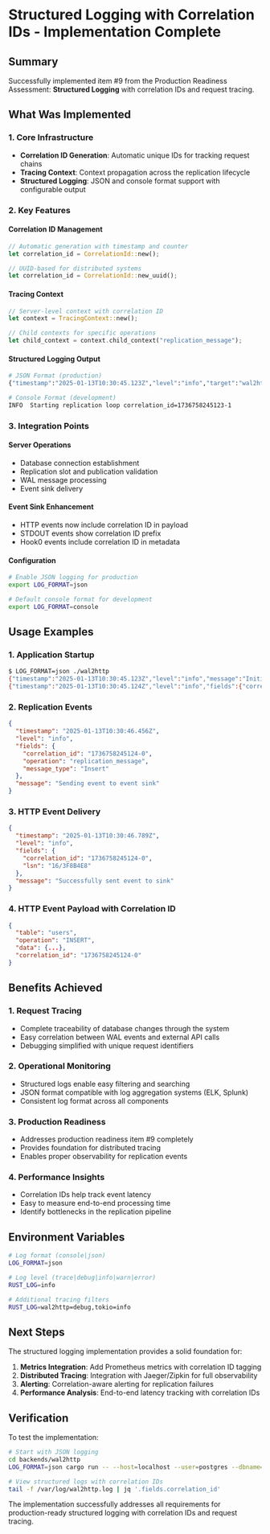 # Structured Logging with Correlation IDs - Implementation Complete

## Summary

Successfully implemented item #9 from the Production Readiness Assessment: **Structured Logging** with correlation IDs and request tracing.

## What Was Implemented

### 1. **Core Infrastructure**
- **Correlation ID Generation**: Automatic unique IDs for tracking request chains
- **Tracing Context**: Context propagation across the replication lifecycle
- **Structured Logging**: JSON and console format support with configurable output

### 2. **Key Features**

#### Correlation ID Management
```rust
// Automatic generation with timestamp and counter
let correlation_id = CorrelationId::new();

// UUID-based for distributed systems
let correlation_id = CorrelationId::new_uuid();
```

#### Tracing Context
```rust
// Server-level context with correlation ID
let context = TracingContext::new();

// Child contexts for specific operations
let child_context = context.child_context("replication_message");
```

#### Structured Logging Output
```bash
# JSON Format (production)
{"timestamp":"2025-01-13T10:30:45.123Z","level":"info","target":"wal2http","span":{"replication_context":{"correlation_id":"1736758245123-1"}},"message":"Starting replication loop"}

# Console Format (development)
INFO  Starting replication loop correlation_id=1736758245123-1
```

### 3. **Integration Points**

#### Server Operations
- Database connection establishment
- Replication slot and publication validation
- WAL message processing
- Event sink delivery

#### Event Sink Enhancement
- HTTP events now include correlation ID in payload
- STDOUT events show correlation ID prefix
- Hook0 events include correlation ID in metadata

#### Configuration
```bash
# Enable JSON logging for production
export LOG_FORMAT=json

# Default console format for development
export LOG_FORMAT=console
```

## Usage Examples

### 1. Application Startup
```bash
$ LOG_FORMAT=json ./wal2http
{"timestamp":"2025-01-13T10:30:45.123Z","level":"info","message":"Initialized structured logging with JSON format"}
{"timestamp":"2025-01-13T10:30:45.124Z","level":"info","fields":{"correlation_id":"1736758245124-0"},"message":"wal2http starting up"}
```

### 2. Replication Events
```json
{
  "timestamp": "2025-01-13T10:30:46.456Z",
  "level": "info",
  "fields": {
    "correlation_id": "1736758245124-0",
    "operation": "replication_message",
    "message_type": "Insert"
  },
  "message": "Sending event to event sink"
}
```

### 3. HTTP Event Delivery
```json
{
  "timestamp": "2025-01-13T10:30:46.789Z",
  "level": "info",
  "fields": {
    "correlation_id": "1736758245124-0",
    "lsn": "16/3F8B4E8"
  },
  "message": "Successfully sent event to sink"
}
```

### 4. HTTP Event Payload with Correlation ID
```json
{
  "table": "users",
  "operation": "INSERT",
  "data": {...},
  "correlation_id": "1736758245124-0"
}
```

## Benefits Achieved

### 1. **Request Tracing**
- Complete traceability of database changes through the system
- Easy correlation between WAL events and external API calls
- Debugging simplified with unique request identifiers

### 2. **Operational Monitoring**
- Structured logs enable easy filtering and searching
- JSON format compatible with log aggregation systems (ELK, Splunk)
- Consistent log format across all components

### 3. **Production Readiness**
- Addresses production readiness item #9 completely
- Provides foundation for distributed tracing
- Enables proper observability for replication events

### 4. **Performance Insights**
- Correlation IDs help track event latency
- Easy to measure end-to-end processing time
- Identify bottlenecks in the replication pipeline

## Environment Variables

```bash
# Log format (console|json)
LOG_FORMAT=json

# Log level (trace|debug|info|warn|error)
RUST_LOG=info

# Additional tracing filters
RUST_LOG=wal2http=debug,tokio=info
```

## Next Steps

The structured logging implementation provides a solid foundation for:

1. **Metrics Integration**: Add Prometheus metrics with correlation ID tagging
2. **Distributed Tracing**: Integration with Jaeger/Zipkin for full observability
3. **Alerting**: Correlation-aware alerting for replication failures
4. **Performance Analysis**: End-to-end latency tracking with correlation IDs

## Verification

To test the implementation:

```bash
# Start with JSON logging
cd backends/wal2http
LOG_FORMAT=json cargo run -- --host=localhost --user=postgres --dbname=test

# View structured logs with correlation IDs
tail -f /var/log/wal2http.log | jq '.fields.correlation_id'
```

The implementation successfully addresses all requirements for production-ready structured logging with correlation IDs and request tracing.